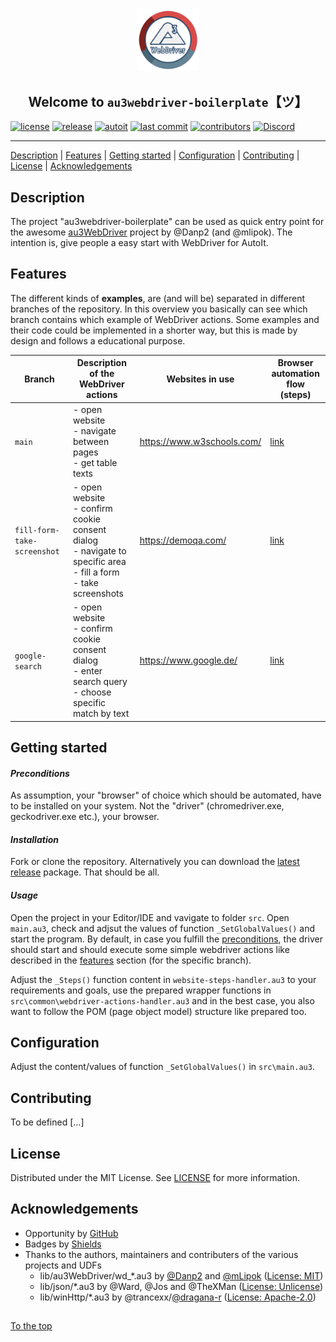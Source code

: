 #####

<p align="center">
    <img src="assets/images/logo.png" width="100" />
    <h2 align="center">Welcome to <code>au3webdriver-boilerplate</code>【ツ】</h2>
</p>

[![license](https://img.shields.io/badge/license-MIT-indianred.svg?style=flat-square&logo=spdx&logoColor=white)](https://github.com/Sven-Seyfert/au3webdriver-boilerplate/blob/main/LICENSE.md)
[![release](https://img.shields.io/github/release/Sven-Seyfert/au3webdriver-boilerplate.svg?color=slateblue&style=flat-square&logo=github)](https://github.com/Sven-Seyfert/au3webdriver-boilerplate/releases/latest)
[![autoit](https://img.shields.io/badge/lang-AutoIt-lightskyblue.svg?style=flat-square&logo=autodesk&logoColor=white)]()
[![last commit](https://img.shields.io/github/last-commit/Sven-Seyfert/au3webdriver-boilerplate.svg?color=darkgoldenrod&style=flat-square&logo=github)](https://github.com/Sven-Seyfert/au3webdriver-boilerplate/commits/main)
[![contributors](https://img.shields.io/github/contributors/Sven-Seyfert/au3webdriver-boilerplate.svg?color=darkolivegreen&style=flat-square&logo=github)](https://github.com/Sven-Seyfert/au3webdriver-boilerplate/graphs/contributors)
[![Discord](https://img.shields.io/badge/Discord-AutoIt_Community_Projects-%235865F2.svg?style=flat-square&logo=discord&logoColor=white)]()

---

[Description](#description) | [Features](#features) | [Getting started](#getting-started) | [Configuration](#configuration) | [Contributing](#contributing) | [License](#license) | [Acknowledgements](#acknowledgements)

## Description

The project "au3webdriver-boilerplate" can be used as quick entry point for the awesome [au3WebDriver](https://github.com/Danp2/au3WebDriver/) project by @Danp2 (and @mlipok). The intention is, give people a easy start with WebDriver for AutoIt.

## Features

The different kinds of **examples**, are (and will be) separated in different branches of the repository. In this overview you basically can see which branch contains which example of WebDriver actions. Some examples and their code could be implemented in a shorter way, but this is made by design and follows a educational purpose.

| Branch                      | Description of the WebDriver actions                                                                                    | Websites in use            | Browser automation<br>flow (steps)                                                                                            |
| ---                         | ---                                                                                                                     | ---                        | ---                                                                                                                           |
| `main`                      | - open website<br>- navigate between pages<br>- get table texts                                                         | https://www.w3schools.com/ | [link](https://github.com/Sven-Seyfert/au3webdriver-boilerplate/blob/main/src/website-steps-handler.au3)                      |
| `fill-form-take-screenshot` | - open website<br>- confirm cookie consent dialog<br>- navigate to specific area<br>- fill a form<br>- take screenshots | https://demoqa.com/        | [link](https://github.com/Sven-Seyfert/au3webdriver-boilerplate/blob/fill-form-take-screenshot/src/website-steps-handler.au3) |
| `google-search`             | - open website<br>- confirm cookie consent dialog<br>- enter search query<br>- choose specific match by text            | https://www.google.de/     | [link](https://github.com/Sven-Seyfert/au3webdriver-boilerplate/blob/google-search/src/website-steps-handler.au3)             |

## Getting started

#### *Preconditions*

As assumption, your "browser" of choice which should be automated, have to be installed on your system. Not the "driver" (chromedriver.exe, geckodriver.exe etc.), your browser.

#### *Installation*

Fork or clone the repository. Alternatively you can download the [latest release](https://github.com/Sven-Seyfert/au3webdriver-boilerplate/releases/lastest) package. That should be all.

#### *Usage*

Open the project in your Editor/IDE and vavigate to folder `src`. Open `main.au3`, check and adjsut the values of function `_SetGlobalValues()` and start the program. By default, in case you fulfill the [preconditions](#preconditions), the driver should start and should execute some simple webdriver actions like described in the [features](#features) section (for the specific branch).

Adjust the `_Steps()` function content in `website-steps-handler.au3` to your requirements and goals, use the prepared wrapper functions in `src\common\webdriver-actions-handler.au3` and in the best case, you also want to follow the POM (page object model) structure like prepared too.

## Configuration

Adjust the content/values of function `_SetGlobalValues()` in `src\main.au3`.

## Contributing

To be defined [...]

## License

Distributed under the MIT License. See [LICENSE](https://github.com/Sven-Seyfert/au3webdriver-boilerplate/blob/main/LICENSE.md) for more information.

## Acknowledgements

- Opportunity by [GitHub](https://github.com)
- Badges by [Shields](https://shields.io)
- Thanks to the authors, maintainers and contributers of the various projects and UDFs
  - lib/au3WebDriver/wd_*.au3 by [@Danp2](https://github.com/Danp2) and [@mLipok](https://github.com/mLipok) ([License: MIT](lib/au3WebDriver/MIT.md))
  - lib/json/*.au3 by @Ward, @Jos and @TheXMan ([License: Unlicense](lib/json/Unlicense.md))
  - lib/winHttp/*.au3 by @trancexx/[@dragana-r](https://github.com/dragana-r) ([License: Apache-2.0](lib/winHttp/Apache-2.0.md))

##

[To the top](#)
